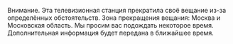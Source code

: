 Внимание. 
Эта телевизионная станция прекратила своё вещание из-за определённых обстоятельств. Зона прекращения вещания: Москва и Московская область. Мы просим вас подождать некоторое время. Дополнительная информация будет передана в ближайшее время.

